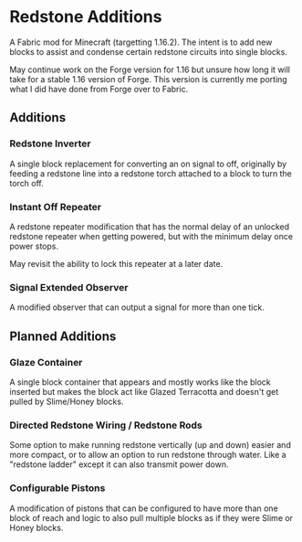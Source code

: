 # Redstone Additions
A Fabric mod for Minecraft (targetting 1.16.2).  The intent is to add new blocks to assist and condense certain redstone circuits into single blocks.

May continue work on the Forge version for 1.16 but unsure how long it will take for a stable 1.16 version of Forge.  This version is currently me porting what I did have done from Forge over to Fabric.

## Additions
### Redstone Inverter
A single block replacement for converting an on signal to off, originally by feeding a redstone line into a redstone torch attached to a block to turn the torch off.

### Instant Off Repeater
A redstone repeater modification that has the normal delay of an unlocked redstone repeater when getting powered, but with the minimum delay once power stops.

May revisit the ability to lock this repeater at a later date.

### Signal Extended Observer
A modified observer that can output a signal for more than one tick.

## Planned Additions
### Glaze Container
A single block container that appears and mostly works like the block inserted but makes the block act like Glazed Terracotta and doesn't get pulled by Slime/Honey blocks.

### Directed Redstone Wiring / Redstone Rods
Some option to make running redstone vertically (up and down) easier and more compact, or to allow an option to run redstone through water.  Like a "redstone ladder" except it can also transmit power down.

### Configurable Pistons
A modification of pistons that can be configured to have more than one block of reach and logic to also pull multiple blocks as if they were Slime or Honey blocks.